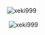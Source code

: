 
<p><img align="topcenter" src="https://github-readme-stats.vercel.app/api/top-langs?username=xeki999&show_icons=true&locale=en&layout=compact" alt="xeki999" /></p>

<p>&nbsp;<img align="center" src="https://github-readme-stats.vercel.app/api?username=xeki999&show_icons=true&locale=en" alt="xeki999" /></p>
